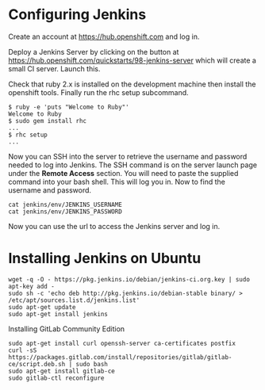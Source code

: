 
# Configuring Jenkins

Create an account at https://hub.openshift.com and log in.

Deploy a Jenkins Server by clicking on the button at https://hub.openshift.com/quickstarts/98-jenkins-server which will create a small CI server. Launch this.

Check that ruby 2.x is installed on the development machine then install the openshift tools. Finally run the rhc setup subcommand.
```
$ ruby -e 'puts "Welcome to Ruby"'
Welcome to Ruby
$ sudo gem install rhc
...
$ rhc setup
...
```
Now you can SSH into the server to retrieve the username and password needed to log into Jenkins. The SSH command is on the server launch page under the **Remote Access** section. You will need to paste the supplied command into your bash shell. This will log you in. Now to find the username and password.
```
cat jenkins/env/JENKINS_USERNAME
cat jenkins/env/JENKINS_PASSWORD
```
Now you can use the url to access the Jenkins server and log in.

# Installing Jenkins on Ubuntu

```
wget -q -O - https://pkg.jenkins.io/debian/jenkins-ci.org.key | sudo apt-key add -
sudo sh -c 'echo deb http://pkg.jenkins.io/debian-stable binary/ > /etc/apt/sources.list.d/jenkins.list'
sudo apt-get update
sudo apt-get install jenkins
```
Installing GitLab Community Edition
```
sudo apt-get install curl openssh-server ca-certificates postfix
curl -sS https://packages.gitlab.com/install/repositories/gitlab/gitlab-ce/script.deb.sh | sudo bash
sudo apt-get install gitlab-ce
sudo gitlab-ctl reconfigure
```

